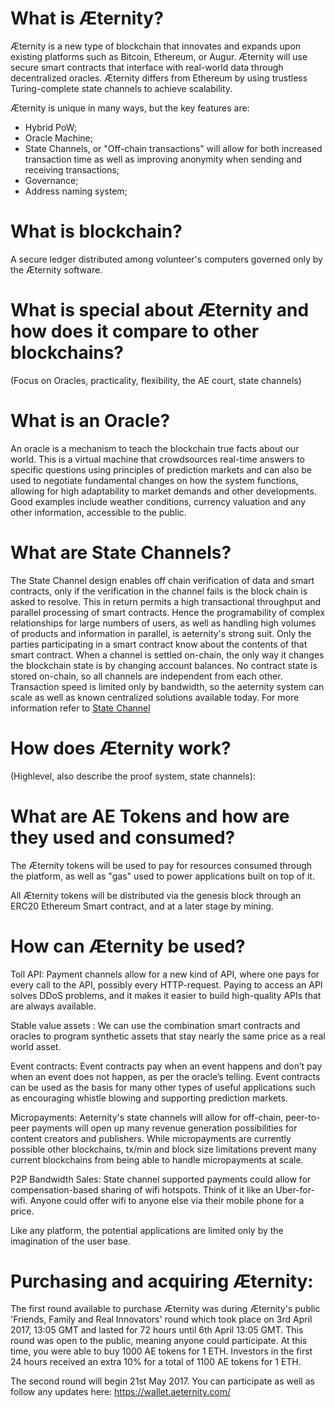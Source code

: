 # What is Æternity?

Æternity is a new type of blockchain that innovates and expands upon existing platforms such as Bitcoin, Ethereum, or Augur. Æternity will use secure smart contracts that interface with real-world data through decentralized oracles. Æternity differs from Ethereum by using trustless Turing-complete state channels to achieve scalability.

Æternity is unique in many ways, but the key features are:

- Hybrid PoW;
- Oracle Machine;
- State Channels, or "Off-chain transactions" will allow for both increased transaction time as well as improving anonymity when sending and receiving transactions;
- Governance;
- Address naming system;

# What is blockchain?

A secure ledger distributed among volunteer's computers governed only by the Æternity software. 

# What is special about Æternity and how does it compare to other blockchains?
(Focus on Oracles, practicality, flexibility, the AE court, state channels)

# What is an Oracle?

An oracle is a mechanism to teach the blockchain true facts about our world. This is a virtual machine that crowdsources real-time answers to specific questions using principles of prediction markets and can also be used to negotiate fundamental changes on how the system functions, allowing for high adaptability to market demands and other developments. Good examples include weather conditions, currency valuation and any other information, accessible to the public.

# What are State Channels?
The State Channel design enables off chain verification of data and smart contracts, only if the verification in the channel fails is the block chain is asked to resolve. This in return permits a high transactional throughput and parallel processing of smart contracts. Hence the programability of complex relationships for large numbers of users, as well as handling high volumes of products and information in parallel, is aeternity's strong suit.
Only the parties participating in a smart contract know about the contents of that smart contract.
When a channel is settled on-chain, the only way it changes the blockchain state is by changing account balances.
No contract state is stored on-chain, so all channels are independent from each other. Transaction speed is limited only by bandwidth, so the aeternity system can scale as well as known centralized solutions available today.
 For more information refer to [State Channel](http://www.jeffcoleman.ca/state-channels/)

# How does Æternity work?
(Highlevel, also describe the proof system, state channels):

# What are AE Tokens and how are they used and consumed?

The Æternity tokens will be used to pay for resources consumed through the platform, as well as "gas" used to power applications built on top of it.

All Æternity tokens will be distributed via the genesis block through an ERC20 Ethereum Smart contract, and at a later stage by mining.

# How can Æternity be used?

Toll API: Payment channels allow for a new kind of API, where one
pays for every call to the API, possibly every HTTP-request.
Paying to access an API solves DDoS problems, and it makes
it easier to build high-quality APIs that are always available.

Stable value assets : We
can use the combination smart contracts and oracles to program synthetic assets that stay
nearly the same price as a real world asset.

Event contracts: Event contracts pay when an event
happens and don’t pay when an event does not happen, as
per the oracle’s telling. Event contracts can be used as the basis for many other types of useful applications such as encouraging whistle blowing and supporting prediction markets.

Micropayments: Aeternity's state channels will allow for off-chain, peer-to-peer payments will open up many revenue generation possibilities for content creators and publishers. While micropayments are currently possible other blockchains, tx/min and block size limitations prevent many current blockchains from being able to handle micropayments at scale.  

P2P Bandwidth Sales: State channel supported payments could allow for compensation-based sharing of wifi hotspots. Think of it like an Uber-for-wifi. Anyone could offer wifi to anyone else via their mobile phone for a price. 

Like any platform, the potential applications are limited only by the imagination of the user base. 

# Purchasing and acquiring Æternity: 

The first round available to purchase Æternity was during Æternity's public 'Friends, Family and Real Innovators' round which took place on 3rd April 2017, 13:05 GMT and lasted for 72 hours until 6th April 13:05 GMT. This round was open to the public, meaning anyone could participate. At this time, you were able to buy 1000 AE tokens for 1 ETH. Investors in the first 24 hours received an extra 10% for a total of 1100 AE tokens for 1 ETH. 

The second round will begin 21st May 2017. You can participate as well as follow any updates here: https://wallet.aeternity.com/